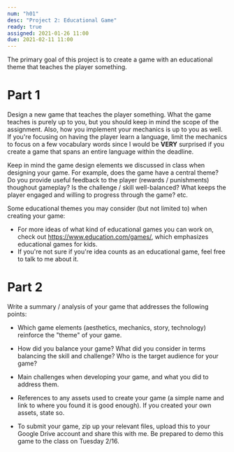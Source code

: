 ```yaml
---
num: "h01"
desc: "Project 2: Educational Game"
ready: true
assigned: 2021-01-26 11:00
due: 2021-02-11 11:00
---
```


The primary goal of this project is to create a game with an educational theme that teaches the player something.

# Part 1

Design a new game that teaches the player something. What the game teaches is purely up to you, but you should keep in mind the scope of the assignment. Also, how you implement your mechanics is up to you as well. If you're focusing on having the player learn a language, limit the mechanics to focus on a few vocabulary words since I would be <b>VERY</b> surprised if you create a game that spans an entire language within the deadline.

Keep in mind the game design elements we discussed in class when designing your game. For example, does the game have a central theme? Do you provide useful feedback to the player (rewards / punishments) thoughout gameplay? Is the challenge / skill well-balanced? What keeps the player engaged and willing to progress through the game? etc.

Some educational themes you may consider (but not limited to) when creating your game:

* For more ideas of what kind of educational games you can work on, check out <https://www.education.com/games/>, which emphasizes educational games for kids.
* If you're not sure if you're idea counts as an educational game, feel free to talk to me about it.

# Part 2

Write a summary / analysis of your game that addresses the following points:

* Which game elements (aesthetics, mechanics, story, technology) reinforce the "theme" of your game.

* How did you balance your game? What did you consider in terms balancing the skill and challenge? Who is the target audience for your game?

* Main challenges when developing your game, and what you did to address them.

* References to any assets used to create your game (a simple name and link to where you found it is good enough). If you created your own assets, state so.

* To submit your game, zip up your relevant files, upload this to your Google Drive account and share this with me. Be prepared to demo this game to the class on Tuesday 2/16.
